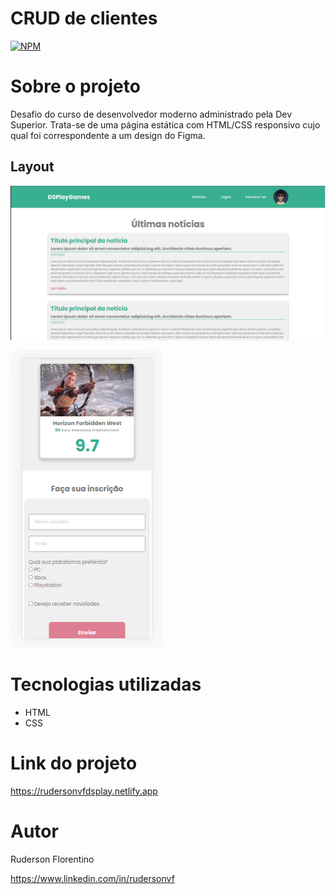 # CRUD de clientes
[![NPM](https://img.shields.io/npm/l/react)](https://github.com/devsuperior/sds1-wmazoni/blob/master/LICENSE) 

# Sobre o projeto

Desafio do curso de desenvolvedor moderno administrado pela Dev Superior.
Trata-se de uma página estática com HTML/CSS responsivo cujo qual foi correspondente a um design do Figma.

## Layout
![Layout 1](https://github.com/Rudersonvf/assets/blob/main/dsplaydesk.png)

![Layout 2](https://github.com/Rudersonvf/assets/blob/main/dsplaymob.png)

# Tecnologias utilizadas
- HTML
- CSS

# Link do projeto

https://rudersonvfdsplay.netlify.app

# Autor

Ruderson Florentino

https://www.linkedin.com/in/rudersonvf

